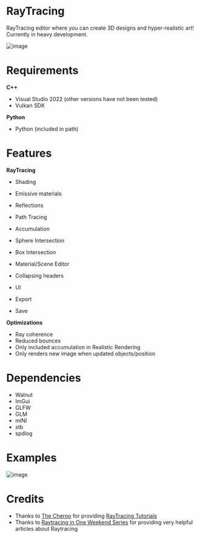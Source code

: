 # RayTracing

RayTracing editor where you can create 3D designs and hyper-realistic art! Currently in heavy development.

![image](https://github.com/Programmer-RZ/RayTracing/assets/123858154/7793102c-4f5d-411e-aa0e-4fe740a48ec3)


# Requirements
**C++**
- Visual Studio 2022 (other versions have not been tested)
- Vulkan SDK

**Python**
- Python (included in path)

# Features
**RayTracing**
- Shading
- Emissive materials
- Reflections
- Path Tracing
- Accumulation
- Sphere Intersection
- Box Intersection

- Material/Scene Editor
- Collapsing headers
- UI
- Export
- Save

**Optimizations**
- Ray coherence
- Reduced bounces
- Only included accumulation in Realistic Rendering
- Only renders new image when updated objects/position

# Dependencies
- Walnut
- ImGui
- GLFW
- GLM
- mINI
- stb
- spdlog

# Examples
![image](https://github.com/Programmer-RZ/RayTracing/assets/123858154/009b7939-3126-4ffc-8f66-65c42245a9a1)

# Credits
- Thanks to [The Cherno](https://www.youtube.com/@TheCherno) for providing [RayTracing Tutorials](https://www.youtube.com/watch?v=gfW1Fhd9u9Q&list=PLlrATfBNZ98edc5GshdBtREv5asFW3yXl)
- Thanks to [Raytracing in One Weekend Series](https://raytracing.github.io/) for providing very helpful articles about Raytracing
